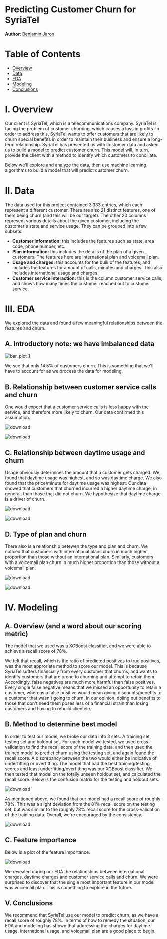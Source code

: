 # Predicting Customer Churn for SyriaTel

**Author**: [Benjamin Jaron](mailto:bmjaron@gmail.com)

# Table of Contents
* [Overview](#I.Overview)
* [Data](#II.Data)
* [EDA](#III.EDA)
* [Modeling](#IV.Modeling)
* [Conclusions](#V.Conclusions)

# I. Overview

Our client is SyriaTel, which is a telecommunications company. SyriaTel is facing the problem of customer churning, which causes a loss in profits. In order to address this, SyriaTel wants to offer customers that are likely to churn special benefits in order to maintain their business and ensure a long-term relationship. SyriaTel has presented us with customer data and asked us to build a model to predict customer churn. This model will, in turn, provide the client with a method to identify which customers to conciliate.

Below we'll explore and analyze the data, then use machine learning algorithms to build a model that will predict customer churn. 

# II. Data 

The data used for this project contained 3,333 entries, which each represent a different customer. There are also 21 distinct features, one of them being churn (and this will be our target). The other 20 columns represent various details about the given customer, including the customer's state and service usage. They can be grouped into a few subsets: 
* **Customer information:** this includes the features such as state, area code, phone number, etc.
* **Plan information:** this includes the details of the plan of a given customers. The features here are international plan and voicemail plan.
* **Usage and charges:** this accounts for the bulk of the features, and includes the features for amount of calls, minutes and charges. This also includes international usage and charges.
* **Customer service interaction:** this is the column customer service calls, and shows how many times the customer reached out to customer service.

# III. EDA 

We explored the data and found a few meaningful relationships between the features and churn. 

## A. Introductory note: we have imbalanced data
![bar_plot_1](https://github.com/bmjaron/phase_3_project/assets/115658357/0565c4ef-6974-4148-8e68-c678ea6a654c)

We see that only 14.5% of customers churn. This is something that we'll have to account for as we process the data for modeling.



## B. Relationship between customer service calls and churn

One would expect that a customer service calls is less happy with the service, and therefore more likely to churn. Our data confirmed this assumption.

![download](https://github.com/bmjaron/phase_3_project/assets/115658357/f753bbe5-1ff1-42fb-8252-fc2b45625b5f)

![download](https://github.com/bmjaron/phase_3_project/assets/115658357/de6589a3-2f80-4297-af23-3531cec3ae8b)

## C. Relationship between daytime usage and churn

Usage obviously determines the amount that a customer gets charged. We found that daytime usage was highest, and so was daytime charge. We also found that the price/minute for daytime usage was highest. Our data showed that customers that churned incurred a higher daytime charge, in general, than those that did not churn. We hypothesize that daytime charge is a driver of churn. 

![download](https://github.com/bmjaron/phase_3_project/assets/115658357/eddf6230-287c-4141-86c8-4ec4784cf331)


![download](https://github.com/bmjaron/phase_3_project/assets/115658357/592db28e-f091-4559-b1bc-1421b8ae5f74)

## D. Type of plan and churn

There also is a relationship betewen the type and plan and churn. We noticed that customers with international plans churn in much higher proportion than those without an international plan. Similarly, customers with a voicemail plan churn in much higher proportion than those without a voicemail plan. 

![download](https://github.com/bmjaron/phase_3_project/assets/115658357/061d5964-74ef-432e-a5c8-be72e1b3454b)

![download](https://github.com/bmjaron/phase_3_project/assets/115658357/f2b396bc-0e3b-432d-8080-fd358185cfe0)


# IV. Modeling

## A. Overview (and a word about our scoring metric)

The model that we used was a XGBoost classifier, and we were able to achieve a recall score of 78%. 

We felt that recall, which is the ratio of predicted positives to true positives, was the most approriate method to score our model. This is because SyriaTel suffers financially from every customer that churns, and wants to identify customers that are prone to churning and attempt to retain them. Accordingly, false negatives are much more harmful than false positives. Every single false negative means that we missed an opportunity to retain a customer, whereas a false positive would mean giving discounts/benefits to a customer that wasn't going to churn. In our opinion, doling out benefits to those that don't need them poses less of a financial strain than losing customers and having to rebuild clientele. 

## B. Method to determine best model

In order to test our model, we broke our data into 3 sets. A training set, testing set and holdout set. For each model we tested, we used cross-validation to find the recall score of the training data, and then used the trained model to predict churn using the testing set, and again found the recall score. A discrepancy between the two would either be indicative of underfitting or overfitting. The model that had the best training/testing scores and least underfitting/overfitting was our XGBoost classifier. We then tested that model on the totally unseen holdout set, and calculated the recall score. Below is the confusion matrix for the testing and holdout sets. 

![download](https://github.com/bmjaron/phase_3_project/assets/115658357/301e6ae6-775e-4f93-a863-df1d0617d625)

As mentioned above, we found that our model had a recall score of roughly 78%. This was a slight deviation from the 81% recall score on the testing set, but was similar to the roughly 78% recall score for the cross-validation of the training data. Overall, we're encouraged by the consistency. 

![download](https://github.com/bmjaron/phase_3_project/assets/115658357/78c5e7c4-84df-4809-a56a-b4002b1b1092)

## C. Feature importance

Below is a plot of the feature importance. 

![download](https://github.com/bmjaron/phase_3_project/assets/115658357/07d16971-f380-48c7-8bc3-eb0ca26d9050)


We revealed during our EDA the relationships between international charges, daytime charges and customer service calls and churn. We were surprised to discover that the single most important feature in our model was voicemail plan. This is something to explore in the future. 

## V. Conclusions 

We recommend that SyriaTel use our model to predict churn, as we have a recall score of roughly 78%. In terms of how to remedy the situation, our EDA and modeling has shown that addressing the charges for daytime usage, international usage, and voicemail plan are a good place to begin. 


